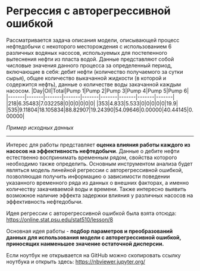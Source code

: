 # Регрессия с авторегрессивной ошибкой
Рассматривается задача описания модели, описывающей процесс нефтедобычи с некоторого месторождения с использованием 6 различных водяных насосов, используемых для постепенного вытеснения нефти из пласта водой. Данные представляют собой числовые значения данного процесса за определенный период, включающие в себя: дебит нефти (количество получаемого за сутки сырья), общее количество выкачанной жидкости (в которой и содержится нефть), данные о количестве воды закачанной каждым насосом.
|Day|Oil|Total|Pump 1|Pump 2|Pump 3|Pump 4|Pump 5|Pump 6|
|-------|-------|-------|-------|-------|-------|-------|-------|-------|
|218|6.35483|7.032258|0|0|0|0|0|0|
|353|4.833|5.533|0|0|0|0|0|19.9|
|535|9.11804|18.105834|88.82907|19.24390|54.09646|0.00000|40.44145|0.00000|

_Пример исходных данных_
____
Интерес для работы представляет __оценка влияния работы каждого из насосов на эффективность нефтедобычи__. Данные о дебите нефти естественно воспринимать временным рядом, свойства которого необходимо также определить. Основным инструментом анализа будет являться модель линейной регрессии с авторегрессивной ошибкой, позволяющая получить информацию о зависимости поведении указанного временного ряда из данных о внешних факторах, а именно количеству закачиваемой воды и времени. Также интересно выявить возможное наличие эффекта задержки влияния у различных насосов на эффективность нефтедобычи.

Идея регрессии с авторегрессивной ошибкой была взята отсюда:
https://online.stat.psu.edu/stat510/lesson/8

Основная идея работы - __подбор параметров и преобразований данных для использования модели с авторегрессивной ошибкой, приносящих наименьшее значение остаточной дисперсии.__ 

Если ноутбук не открывается на GitHub можно скопировать ссылку ноутбука и открыть здесь:
https://nbviewer.jupyter.org/
